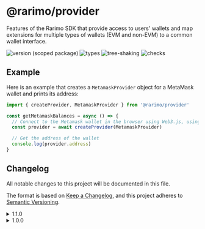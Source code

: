 # @rarimo/provider
Features of the Rarimo SDK that provide access to users' wallets and map extensions for multiple types of wallets (EVM and non-EVM) to a common wallet interface.

![version (scoped package)](https://badgen.net/npm/v/@rarimo/provider)
![types](https://badgen.net/npm/types/@rarimo/provider)
![tree-shaking](https://badgen.net/bundlephobia/tree-shaking/@rarimo/provider)
![checks](https://badgen.net/github/checks/rarimo/js-sdk/main)

## Example

Here is an example that creates a `MetamaskProvider` object for a MetaMask wallet and prints its address:

```js
import { createProvider, MetamaskProvider } from '@rarimo/provider'

const getMetamaskBalances = async () => {
  // Connect to the Metamask wallet in the browser using Web3.js, using the MetamaskProvider interface to limit bundle size.
  const provider = await createProvider(MetamaskProvider)

  // Get the address of the wallet
  console.log(provider.address)
}
```

## Changelog
All notable changes to this project will be documented in this file.

The format is based on [Keep a Changelog](https://keepachangelog.com/en/1.0.0/),
and this project adheres to [Semantic Versioning](https://semver.org/spec/v2.0.0.html).

<details><summary>1.1.0</summary>
  <h4>Added</h4>
  <ul>
    <li>`createProvider` function, to simplify interface, which will create provider instance, user need to pass provider proxy implementation for needed wallet and web3 instance optionally.</li>
  </ul>
  <h4>Changed</h4>
  <ul>
    <li>Provider initiation, now constructor accepts one proxy implementation instead of map</li>
  </ul>
</details>
<details><summary>1.0.0</summary>
  <h4>Under the hood changes</h4>
  <ul>
    <li>Initiated package</li>
  </ul>
</details>

